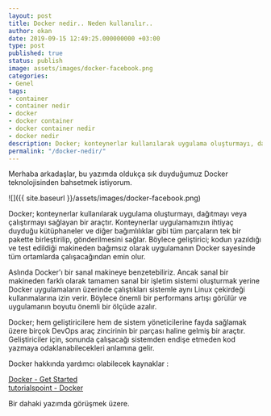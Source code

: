 ```yaml
---
layout: post
title: Docker nedir.. Neden kullanılır..
author: okan
date: 2019-09-15 12:49:25.000000000 +03:00
type: post
published: true
status: publish
image: assets/images/docker-facebook.png
categories:
- Genel
tags:
- container
- container nedir
- docker
- docker container
- docker container nedir
- docker nedir
description: Docker; konteynerlar kullanılarak uygulama oluşturmayı, dağıtmayı veya çalıştırmayı sağlayan bir araçtır. Aslında Docker'ı bir sanal makineye
permalink: "/docker-nedir/"
---
```

Merhaba arkadaşlar, bu yazımda oldukça sık duyduğumuz Docker teknolojisinden bahsetmek istiyorum.

![]({{ site.baseurl }}/assets/images/docker-facebook.png)

Docker; konteynerlar kullanılarak uygulama oluşturmayı, dağıtmayı veya çalıştırmayı sağlayan bir araçtır. Konteynerlar uygulamamızın ihtiyaç duyduğu kütüphaneler ve diğer bağımlılıklar gibi tüm parçaların tek bir pakette birleştirilip, gönderilmesini sağlar. Böylece geliştirici; kodun yazıldığı ve test edildiği makineden bağımsız olarak uygulamanın Docker sayesinde tüm ortamlarda çalışacağından emin olur.

Aslında Docker'ı bir sanal makineye benzetebiliriz. Ancak sanal bir makineden farklı olarak tamamen sanal bir işletim sistemi oluşturmak yerine Docker uygulamaların üzerinde çalıştıkları sistemle aynı Linux çekirdeği kullanmalarına izin verir. Böylece önemli bir performans artışı görülür ve uygulamanın boyutu önemli bir ölçüde azalır.

Docker; hem geliştiricilere hem de sistem yöneticilerine fayda sağlamak üzere birçok DevOps araç zincirinin bir parçası haline gelmiş bir araçtır. Geliştiriciler için, sonunda çalışacağı sistemden endişe etmeden kod yazmaya odaklanabilecekleri anlamına gelir.

Docker hakkında yardımcı olabilecek kaynaklar :

[Docker - Get Started](https://docs.docker.com/get-started/)  
[tutorialspoint - Docker](https://www.tutorialspoint.com/docker/index.htm)

Bir dahaki yazımda görüşmek üzere.

&nbsp;

&nbsp;

